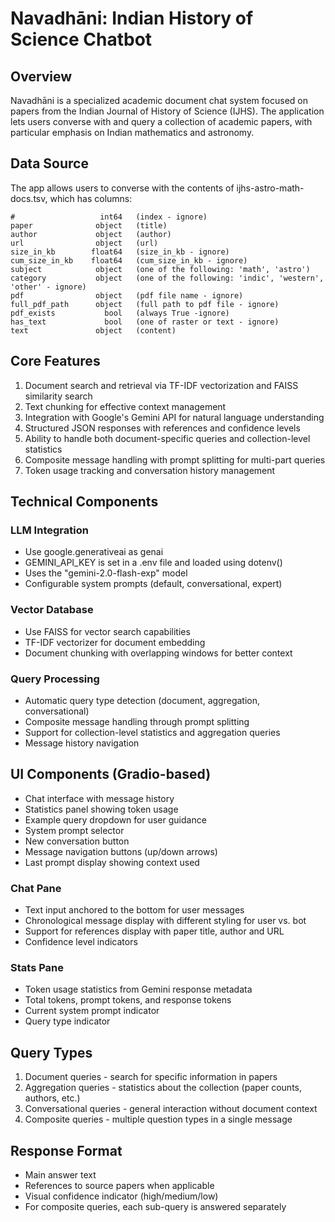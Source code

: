 # Navadhāni: Indian History of Science Chatbot

## Overview
Navadhāni is a specialized academic document chat system focused on papers from the Indian Journal of History of Science (IJHS). The application lets users converse with and query a collection of academic papers, with particular emphasis on Indian mathematics and astronomy.

## Data Source
The app allows users to converse with the contents of ijhs-astro-math-docs.tsv, which has columns:

    #                   int64   (index - ignore)
    paper              object   (title)
    author             object   (author)
    url                object   (url)
    size_in_kb        float64   (size_in_kb - ignore)
    cum_size_in_kb    float64   (cum_size_in_kb - ignore)   
    subject            object   (one of the following: 'math', 'astro') 
    category           object   (one of the following: 'indic', 'western', 'other' - ignore)
    pdf                object   (pdf file name - ignore)
    full_pdf_path      object   (full path to pdf file - ignore)
    pdf_exists           bool   (always True -ignore) 
    has_text             bool   (one of raster or text - ignore)
    text               object   (content)


## Core Features
1. Document search and retrieval via TF-IDF vectorization and FAISS similarity search
2. Text chunking for effective context management
3. Integration with Google's Gemini API for natural language understanding
4. Structured JSON responses with references and confidence levels
5. Ability to handle both document-specific queries and collection-level statistics
6. Composite message handling with prompt splitting for multi-part queries
7. Token usage tracking and conversation history management

## Technical Components

### LLM Integration
- Use google.generativeai as genai
- GEMINI_API_KEY is set in a .env file and loaded using dotenv()
- Uses the "gemini-2.0-flash-exp" model
- Configurable system prompts (default, conversational, expert)

### Vector Database
- Use FAISS for vector search capabilities
- TF-IDF vectorizer for document embedding
- Document chunking with overlapping windows for better context

### Query Processing
- Automatic query type detection (document, aggregation, conversational)
- Composite message handling through prompt splitting
- Support for collection-level statistics and aggregation queries
- Message history navigation

## UI Components (Gradio-based)
- Chat interface with message history
- Statistics panel showing token usage
- Example query dropdown for user guidance
- System prompt selector
- New conversation button
- Message navigation buttons (up/down arrows)
- Last prompt display showing context used

### Chat Pane
- Text input anchored to the bottom for user messages
- Chronological message display with different styling for user vs. bot
- Support for references display with paper title, author and URL
- Confidence level indicators

### Stats Pane
- Token usage statistics from Gemini response metadata
- Total tokens, prompt tokens, and response tokens
- Current system prompt indicator
- Query type indicator

## Query Types
1. Document queries - search for specific information in papers
2. Aggregation queries - statistics about the collection (paper counts, authors, etc.)
3. Conversational queries - general interaction without document context
4. Composite queries - multiple question types in a single message

## Response Format
- Main answer text
- References to source papers when applicable
- Visual confidence indicator (high/medium/low)
- For composite queries, each sub-query is answered separately